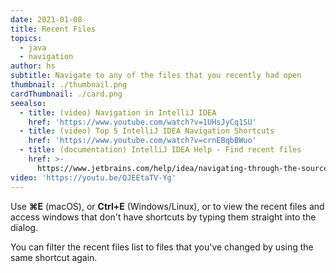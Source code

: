 ```yaml
---
date: 2021-01-08
title: Recent Files
topics:
  - java
  - navigation
author: hs
subtitle: Navigate to any of the files that you recently had open
thumbnail: ./thumbnail.png
cardThumbnail: ./card.png
seealso:
  - title: (video) Navigation in IntelliJ IDEA
    href: 'https://www.youtube.com/watch?v=1UHsJyCq1SU'
  - title: (video) Top 5 IntelliJ IDEA Navigation Shortcuts
    href: 'https://www.youtube.com/watch?v=crnEBqbBWuo'
  - title: (documentation) IntelliJ IDEA Help - Find recent files
    href: >-
      https://www.jetbrains.com/help/idea/navigating-through-the-source-code.html#recent_files
video: 'https://youtu.be/QJEEtaTV-Yg'
---
```

Use **⌘E** (macOS), or **Ctrl+E** (Windows/Linux), or  to view the recent files and access windows that don't have shortcuts by typing them straight into the dialog. 
 
You can filter the recent files list to files that you've changed by using the same shortcut again.
